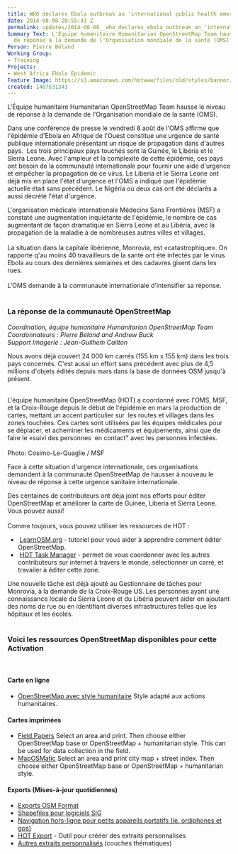 ```yaml
---
title: WHO declares Ebola outbreak an 'international public health emergency'
date: 2014-08-08 20:55:43 Z
permalink: updates/2014-08-08__who_declares_ebola_outbreak_an_'international_public_health_emergency'
Summary Text: L'Équipe humanitaire Humanitarian OpenStreetMap Team hausse le niveau
  de réponse à la demande de l'Organisation mondiale de la santé (OMS).
Person: Pierre Béland
Working Group:
- Training
Projects:
- West Africa Ebola Epidemic
Feature Image: https://s3.amazonaws.com/hotwww/files/old/styles/banner/public/photo-Cosimo-Le-Quaglie-MSF-auto.jpg
created: 1407531343
---
```


<p>L'Équipe humanitaire Humanitarian OpenStreetMap Team hausse le niveau de réponse à la demande de l'Organisation mondiale de la santé (OMS).</p><p>Dans une conférence de presse le vendredi 8 août de l'OMS affirme que l'épidémie d'Ebola en Afrique de l'Ouest constitue une urgence de santé publique internationale présentant un risque de propagation dans d'autres pays.&nbsp; Les trois principaux pays touchés sont la Guinée, le Libéria et le Sierra Leone. Avec l'ampleur et la complexité de cette épidémie, ces pays ont besoin de la communauté internationale pour fournir une aide d'urgence et empêcher la propagation de ce virus. Le Liberia et le Sierra Leone ont déjà mis en place l'état d'urgence et l'OMS a indiqué que l'épidémie actuelle était sans précédent. Le Nigéria où deux cas ont été déclarés a aussi décrété l'état d'urgence.</p><p>L'organisation médicale internationale Médecins Sans Frontières (MSF) a constaté une augmentation inquiétante de l'épidémie, le nombre de cas augmentant de façon dramatique en Sierra Leone et au Libéria, avec la propagation de la maladie à de nombreuses autres villes et villages.<br><br>La situation dans la capitale libérienne, Monrovia, est «catastrophique». On rapporte q'au moins 40 travailleurs de la santé ont été infectés par le virus Ebola au cours des dernières semaines et des cadavres gisent dans les rues.<br><br>L'OMS demande à la communauté internationale d'intensifier sa réponse.<br><br></p><h3>La réponse de la communauté OpenStreetMap</h3><p><em>Coordination, équipe humanitaire Humanitarian OpenStreetMap Team</em><br><em>Coordonnateurs : Pierre Béland and Andrew Buck</em><br><em>Support Imagerie : Jean-Guilhem Cailton</em></p><p>Nous avons déjà couvert 24 000 km carrés (155 km x 155 km) dans les trois pays concernés. C'est aussi un effort sans précédent avec plus de 4,5 millions d'objets édités depuis mars dans la base de données OSM jusqu'à présent.</p><p><br>L'équipe humanitaire OpenStreetMap (HOT) a coordonné avec l'OMS, MSF, et la Croix-Rouge depuis le début de l'épidémie en mars la production de cartes, mettant un accent particulier sur&nbsp; les routes et villages dans les zones touchées. Ces cartes sont utilisées par les équipes médicales pour se déplacer, et acheminer les médicaments et équipements, ainsi que de faire le «suivi des personnes&nbsp; en contact" avec les personnes infectées.<br><br><img src="http://hot.openstreetmap.org/sites/default/files/photo-Cosimo-Le-Quaglie-MSF-auto.jpg" alt=""><br>Photo: Cosimo-Le-Quaglie / MSF</p><p>Face à cette situation d'urgence internationale, ces organisations demandent à la communauté OpenStreetMap de hausser à nouveau le niveau de réponse à cette urgence sanitaire internationale.</p><p>Des centaines de contributeurs ont déja joint nos efforts pour éditer OpenStreetMap et améliorer la carte de Guinée, Liberia et Sierra Leone. Vous pouvez aussi!<br><br>Comme toujours, vous pouvez utiliser les ressources de HOT :</p><ul><li>&nbsp;<a href="http://learnosm.org/en/">LearnOSM.org</a> - tutoriel pour vous aider à apprendre comment éditer OpenStreetMap.</li><li>&nbsp;<a href="http://tasks.hotosm.org">HOT Task Manager</a> - permet de vous coordonner avec les autres contributeurs sur internet à travers le monde, sélectionner un carré, et travailer à éditer cette zone.</li></ul><p>Une nouvelle tâche est déjà ajouté au Gestionnaire de tâches pour Monrovia, à la demande de la Croix-Rouge US. Les personnes ayant une connaissance locale du Sierra Leone et du Libéria peuvent aider en ajoutant des noms de rue ou en identifiant diverses infrastructures telles que les hôpitaux et les écoles.<br>&nbsp;</p><h3>Voici les ressources OpenStreetMap disponibles pour cette Activation</h3><p>&nbsp;</p><h4>Carte en ligne</h4><ul><li><a href="http://www.openstreetmap.org/#map=15/11.2135/125.0197&amp;layers=H">OpenStreetMap avec style humanitaire</a> Style adapté aux actions humanitaires.</li></ul><h4>Cartes imprimées</h4><ul><li><a href="http://fieldpapers.org/">Field Papers</a> Select an area and print. Then choose either OpenStreetMap base or OpenStreetMap + humanitarian style. This can be used for data collection in the field.</li><li><a href="http://www.maposmatic.org/">MapOSMatic</a> Select an area and print city map + street index. Then choose either OpenStreetMap base or OpenStreetMap + humanitarian style.</li></ul><h4>Exports (Mises-à-jour quotidiennes)</h4><ul><li><a href="https://wiki.openstreetmap.org/wiki/2014_West_Africa_Ebola_Response#OSM_Format">Exports OSM Format</a></li><li><a href="https://wiki.openstreetmap.org/wiki/2014_West_Africa_Ebola_Response#ShapeFiles_for_GIS_softwares">Shapefiles pour logiciels SIG</a></li><li><a href="https://wiki.openstreetmap.org/wiki/2014_West_Africa_Ebola_Response#Offline_Navigation_on_Small_Devices">Navigation hors-ligne pour petits appareils portatifs (ie. ordiphones et gps)</a></li><li><a href="http://export.hotosm.org/">HOT Export</a> - Outil pour crééer des extraits personnalisés</li><li><a href="https://wiki.openstreetmap.org/wiki/2014_West_Africa_Ebola_Response#Custom_Exports_.28to_be_rerun_at_any_time.29">Autres extraits personnalisés</a> (couches thématiques)</li></ul><p>&nbsp;</p>
